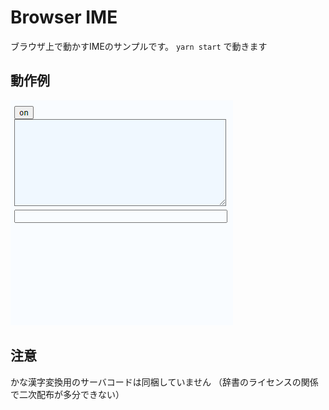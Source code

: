 # Browser IME
ブラウザ上で動かすIMEのサンプルです。
`yarn start` で動きます

## 動作例
![example](example.gif)

## 注意
かな漢字変換用のサーバコードは同梱していません
（辞書のライセンスの関係で二次配布が多分できない）